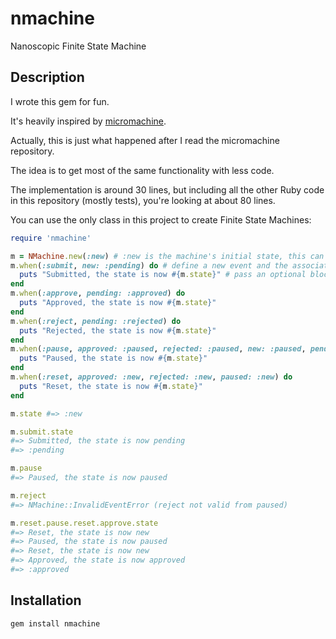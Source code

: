 nmachine
============

Nanoscopic Finite State Machine

Description
-----------
I wrote this gem for fun.

It's heavily inspired by [micromachine](https://github.com/soveran/micromachine).

Actually, this is just what happened after I read the micromachine repository.

The idea is to get most of the same functionality with less code.

The implementation is around 30 lines, but including all the other Ruby code in
this repository (mostly tests), you're looking at about 80 lines.

You can use the only class in this project to create Finite State Machines:

```ruby
require 'nmachine'

m = NMachine.new(:new) # :new is the machine's initial state, this can be anything
m.when(:submit, new: :pending) do # define a new event and the associated transitions
  puts "Submitted, the state is now #{m.state}" # pass an optional block for callbacks
end
m.when(:approve, pending: :approved) do
  puts "Approved, the state is now #{m.state}"
end
m.when(:reject, pending: :rejected) do
  puts "Rejected, the state is now #{m.state}"
end
m.when(:pause, approved: :paused, rejected: :paused, new: :paused, pending: :paused) do
  puts "Paused, the state is now #{m.state}"
end
m.when(:reset, approved: :new, rejected: :new, paused: :new) do
  puts "Reset, the state is now #{m.state}"
end

m.state #=> :new

m.submit.state
#=> Submitted, the state is now pending
#=> :pending

m.pause
#=> Paused, the state is now paused

m.reject
#=> NMachine::InvalidEventError (reject not valid from paused)

m.reset.pause.reset.approve.state
#=> Reset, the state is now new
#=> Paused, the state is now paused
#=> Reset, the state is now new
#=> Approved, the state is now approved
#=> :approved
```

Installation
------------

```sh
gem install nmachine
```

